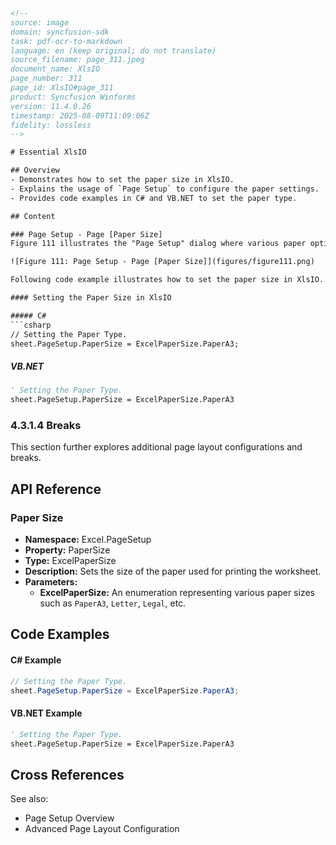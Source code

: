 ```html
<!-- 
source: image
domain: syncfusion-sdk
task: pdf-ocr-to-markdown
language: en (keep original; do not translate)
source_filename: page_311.jpeg
document_name: XlsIO
page_number: 311
page_id: XlsIO#page_311
product: Syncfusion Winforms
version: 11.4.0.26
timestamp: 2025-08-09T11:09:06Z
fidelity: lossless
-->

# Essential XlsIO

## Overview
- Demonstrates how to set the paper size in XlsIO.
- Explains the usage of `Page Setup` to configure the paper settings.
- Provides code examples in C# and VB.NET to set the paper type.

## Content

### Page Setup - Page [Paper Size]
Figure 111 illustrates the "Page Setup" dialog where various paper options can be configured.

![Figure 111: Page Setup - Page [Paper Size]](figures/figure111.png)

Following code example illustrates how to set the paper size in XlsIO.

#### Setting the Paper Size in XlsIO

##### C#
```csharp
// Setting the Paper Type.
sheet.PageSetup.PaperSize = ExcelPaperSize.PaperA3;
```

##### VB.NET
```vb
' Setting the Paper Type.
sheet.PageSetup.PaperSize = ExcelPaperSize.PaperA3
```

### 4.3.1.4 Breaks
This section further explores additional page layout configurations and breaks.

## API Reference

### Paper Size
- **Namespace:** Excel.PageSetup
- **Property:** PaperSize
- **Type:** ExcelPaperSize
- **Description:** Sets the size of the paper used for printing the worksheet.
- **Parameters:**
  - **ExcelPaperSize:** An enumeration representing various paper sizes such as `PaperA3`, `Letter`, `Legal`, etc.
  
## Code Examples

#### C# Example
```csharp
// Setting the Paper Type.
sheet.PageSetup.PaperSize = ExcelPaperSize.PaperA3;
```

#### VB.NET Example
```vb
' Setting the Paper Type.
sheet.PageSetup.PaperSize = ExcelPaperSize.PaperA3
```

## Cross References
See also:
- Page Setup Overview
- Advanced Page Layout Configuration

<!-- tags: [xlsio, winforms, paper size, page setup, printing, breaks] keywords: [paper type, c#, vb.net, api reference, code examples, printing configuration, layout] -->
```